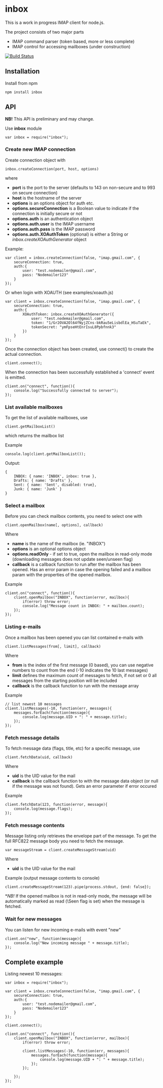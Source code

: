 # inbox

This is a work in progress IMAP client for node.js. 

The project consists of two major parts

  * IMAP command parser (token based, more or less complete)
  * IMAP control for accessing mailboxes (under construction)

[![Build Status](https://secure.travis-ci.org/andris9/inbox.png)](http://travis-ci.org/andris9/inbox)

## Installation

Install from npm

    npm install inbox

## API

**NB!** This API is preliminary and may change.

Use **inbox** module

    var inbox = require("inbox");

### Create new IMAP connection

Create connection object with 

    inbox.createConnection(port, host, options)

where

  * **port** is the port to the server (defaults to 143 on non-secure and to 993 on secure connection)
  * **host** is the hostname of the server
  * **options** is an options object for auth etc.
  * **options.secureConnection** is a Boolean value to indicate if the connection is initially secure or not
  * **options.auth** is an authentication object
  * **options.auth.user** is the IMAP username
  * **options.auth.pass** is the IMAP password
  * **options.auth.XOAuthToken** (optional) is either a String or *inbox.createXOAuthGenerator* object

Example:

    var client = inbox.createConnection(false, "imap.gmail.com", {
        secureConnection: true,
        auth:{
            user: "test.nodemailer@gmail.com",
            pass: "Nodemailer123"
        }
    });

Or when login with XOAUTH (see examples/xoauth.js)
    
    var client = inbox.createConnection(false, "imap.gmail.com", {
        secureConnection: true,
        auth:{
            XOAuthToken: inbox.createXOAuthGenerator({
                user: "test.nodemailer@gmail.com",
                token: "1/Gr2OVA2Ol64fNyjZCns-bkRau5eLisbdlEa_HSuTaEk",
                tokenSecret: "ymFpseHtEnrIsuL8Ppbfnnk3"
            })
        }
    });
        
Once the connection object has been created, use connect() to create the actual connection.

    client.connect();
    
When the connection has been successfully established a 'connect' event is emitted.

    client.on("connect", function(){
        console.log("Successfully connected to server");
    });

### List available mailboxes

To get the list of available mailboxes, use

    client.getMailboxList()

which returns the mailbox list

Example

    console.log(client.getMailboxList());

Output:

    { 
        INBOX: { name: 'INBOX', inbox: true },
        Drafts: { name: 'Drafts' },
        Sent: { name: 'Sent', disabled: true},
        Junk: { name: 'Junk' }
    }

### Select a mailbox

Before you can check mailbox contents, you need to select one with

    client.openMailbox(name[, options], callback)
    
Where

  * **name** is the name of the mailbox (ie. "INBOX")
  * **options** is an optional options object
  * **options.readOnly** - if set to true, open the mailbox in read-only mode (downloading messages does not update seen/unseen flag)
  * **callback** is a callback function to run after the mailbox has been opened. Has an error param in case the opening failed and a mailbox param with the properties of the opened mailbox.

Example

    client.on("connect", function(){
        client.openMailbox("INBOX", function(error, mailbox){
            if(error) throw error;
            console.log("Message count in INBOX: " + mailbox.count);
        });
    });

### Listing e-mails

Once a mailbox has been opened you can list contained e-mails with

    client.listMessages(from[, limit], callback)

Where

  * **from** is the index of the first message (0 based), you can use negative numbers to count from the end (-10 indicates the 10 last messages)
  * **limit** defines the maximum count of messages to fetch, if not set or 0 all messages from the starting position will be included
  * **callback** is the callback function to run with the message array
  
Example

    // list newest 10 messages
    client.listMessages(-10, function(err, messages){
        messages.forEach(function(message){
            console.log(message.UID + ": " + message.title);
        });
    });

### Fetch message details

To fetch message data (flags, title, etc) for a specific message, use

    client.fetchData(uid, callback)
    
Where

  * **uid** is the UID value for the mail
  * **callback** is the callback function to with the message data object (or null if the message was not found). Gets an error parameter if error occured

Example

    client.fetchData(123, function(error, message){
        console.log(message.flags);
    });

### Fetch message contents

Message listing only retrieves the envelope part of the message. To get the full RFC822 message body
you need to fetch the message.

    var messageStream = client.createMessageStream(uid)
    
Where

  * **uid** is the UID value for the mail

Example (output message contents to console)

    client.createMessageStream(123).pipe(process.stdout, {end: false});

**NB!* If the opened mailbox is not in read-only mode, the message will be 
automatically marked as read (\Seen flag is set) when the message is fetched.

### Wait for new messages

You can listen for new incoming e-mails with event "new"

    client.on("new", function(message){
        console.log("New incoming message " + message.title);
    });
    
## Complete example

Listing newest 10 messages:

    var inbox = require("inbox");
    
    var client = inbox.createConnection(false, "imap.gmail.com", {
        secureConnection: true,
        auth:{
            user: "test.nodemailer@gmail.com",
            pass: "Nodemailer123"
        }
    });
    
    client.connect();
    
    client.on("connect", function(){
        client.openMailbox("INBOX", function(error, mailbox){
            if(error) throw error;
            
            client.listMessages(-10, function(err, messages){
                messages.forEach(function(message){
                    console.log(message.UID + ": " + message.title);
                });
            });

        });
    });